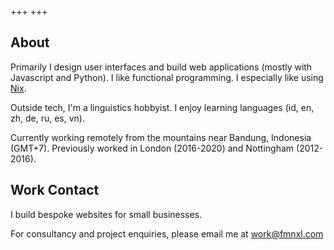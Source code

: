 +++
+++

## About

Primarily I design user interfaces and build web applications (mostly with Javascript and Python). I like functional programming. I especially like using [Nix](https://nixos.org/).

Outside tech, I'm a linguistics hobbyist. I enjoy learning languages (id, en, zh, de, ru, es, vn).

Currently working remotely from the mountains near Bandung, Indonesia (GMT+7). Previously worked in London (2016-2020) and Nottingham (2012-2016).

## Work Contact

I build bespoke websites for small businesses.

For consultancy and project enquiries, please email me at <a href="mailto:work@fmnxl.com">work@fmnxl.com</a>
